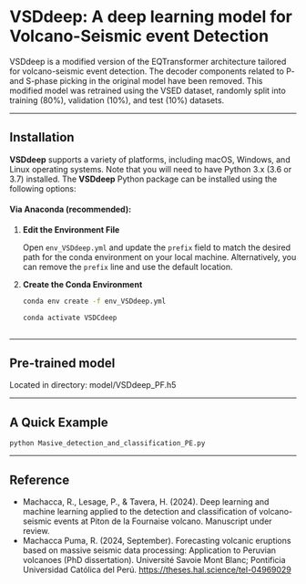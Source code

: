 # VSDdeep: A deep learning model for Volcano-Seismic event Detection


VSDdeep is a modified version of the EQTransformer architecture tailored for volcano-seismic event detection. The decoder components related to P- and S-phase picking in the original model have been removed. This modified model was retrained using the VSED dataset, randomly split into training (80%), validation (10%), and test (10%) datasets.

-----------------
## Installation

**VSDdeep** supports a variety of platforms, including macOS, Windows, and Linux operating systems. Note that you will need to have Python 3.x (3.6 or 3.7) installed. The **VSDdeep** Python package can be installed using the following options:

#### Via Anaconda (recommended):

1. **Edit the Environment File**

   Open `env_VSDdeep.yml` and update the `prefix` field to match the desired path for the conda environment on your local machine. Alternatively, you can remove the `prefix` line and use the default location.

2. **Create the Conda Environment**

   ```bash
   conda env create -f env_VSDdeep.yml
   
   conda activate VSDCdeep 
    
-------------

## Pre-trained model
Located in directory: model/VSDdeep_PF.h5

-------------

## A Quick Example


    python Masive_detection_and_classification_PE.py


-------------
## Reference

- Machacca, R., Lesage, P., & Tavera, H. (2024). Deep learning and machine learning applied to the detection and classification of volcano-seismic events at Piton de la Fournaise volcano. Manuscript under review.
- Machacca Puma, R. (2024, September). Forecasting volcanic eruptions based on massive seismic data processing: Application to Peruvian volcanoes (PhD dissertation). Université Savoie Mont Blanc; Pontificia Universidad Católica del Perú. https://theses.hal.science/tel-04969029
